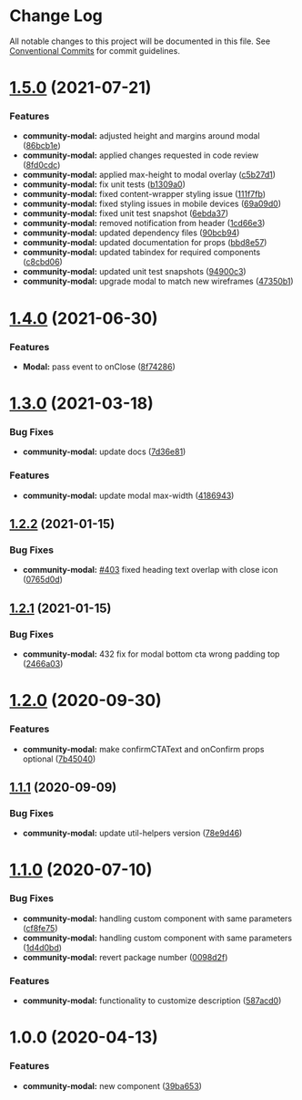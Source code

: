 # Change Log

All notable changes to this project will be documented in this file.
See [Conventional Commits](https://conventionalcommits.org) for commit guidelines.

# [1.5.0](https://github.com/telus/tds-community/compare/@tds/community-modal@1.4.0...@tds/community-modal@1.5.0) (2021-07-21)


### Features

* **community-modal:** adjusted height and margins around modal ([86bcb1e](https://github.com/telus/tds-community/commit/86bcb1e40f16532df657cf511d1679d82862063a))
* **community-modal:** applied changes requested in code review ([8fd0cdc](https://github.com/telus/tds-community/commit/8fd0cdc7ecd8b4f6cc7b203bea979b8be557e93c))
* **community-modal:** applied max-height to modal overlay ([c5b27d1](https://github.com/telus/tds-community/commit/c5b27d13382f793371158e2c3fc1176dabc753bf))
* **community-modal:** fix unit tests ([b1309a0](https://github.com/telus/tds-community/commit/b1309a0cd5b1662e55f27c7cb642c5b2d7c50b5e))
* **community-modal:** fixed content-wrapper styling issue ([111f7fb](https://github.com/telus/tds-community/commit/111f7fb8ed5f760b62a6441a93ba1d74dcef12ba))
* **community-modal:** fixed styling issues in mobile devices ([69a09d0](https://github.com/telus/tds-community/commit/69a09d0912078e9f14207527246ac0f3571364bc))
* **community-modal:** fixed unit test snapshot ([6ebda37](https://github.com/telus/tds-community/commit/6ebda37125ed4bab902dbb0d547a09b972b354db))
* **community-modal:** removed notification from header ([1cd66e3](https://github.com/telus/tds-community/commit/1cd66e3cc634536ad96bfcbbe6bf248bf51778eb))
* **community-modal:** updated dependency files ([90bcb94](https://github.com/telus/tds-community/commit/90bcb94a6b3b82d45e3d1b19501b68369436c52a))
* **community-modal:** updated documentation for props ([bbd8e57](https://github.com/telus/tds-community/commit/bbd8e57a26eaf81b7316ef77f7a743c60858bc5e))
* **community-modal:** updated tabindex for required components ([c8cbd06](https://github.com/telus/tds-community/commit/c8cbd06b3c0c4f57ee84aaf3fa4d06e6b210fec4))
* **community-modal:** updated unit test snapshots ([94900c3](https://github.com/telus/tds-community/commit/94900c343a34b0c55cbf77c68c631dc7df42d5e1))
* **community-modal:** upgrade modal to match new wireframes ([47350b1](https://github.com/telus/tds-community/commit/47350b13ef277238898524219e536927957b0e0b))





# [1.4.0](https://github.com/telus/tds-community/compare/@tds/community-modal@1.3.0...@tds/community-modal@1.4.0) (2021-06-30)


### Features

* **Modal:** pass event to onClose ([8f74286](https://github.com/telus/tds-community/commit/8f742865352a67e47c1feb350f9a1d3e0e89418c))





# [1.3.0](https://github.com/telus/tds-community/compare/@tds/community-modal@1.2.2...@tds/community-modal@1.3.0) (2021-03-18)


### Bug Fixes

* **community-modal:** update docs ([7d36e81](https://github.com/telus/tds-community/commit/7d36e81d971d33c4180d24d89dab5eced1f16939))


### Features

* **community-modal:** update modal max-width ([4186943](https://github.com/telus/tds-community/commit/41869438f4026e515f6b1bc58ca99644d894e5e9))





## [1.2.2](https://github.com/telus/tds-community/compare/@tds/community-modal@1.2.1...@tds/community-modal@1.2.2) (2021-01-15)


### Bug Fixes

* **community-modal:** [#403](https://github.com/telus/tds-community/issues/403) fixed heading text overlap with close icon ([0765d0d](https://github.com/telus/tds-community/commit/0765d0d387ee7c7ae7c32ad9b807103d528e02bb))





## [1.2.1](https://github.com/telus/tds-community/compare/@tds/community-modal@1.2.0...@tds/community-modal@1.2.1) (2021-01-15)


### Bug Fixes

* **community-modal:** 432 fix for modal bottom cta wrong padding top ([2466a03](https://github.com/telus/tds-community/commit/2466a03c50e0c5bc9a02f2aed8444ee85a4d8836))





# [1.2.0](https://github.com/telus/tds-community/compare/@tds/community-modal@1.1.1...@tds/community-modal@1.2.0) (2020-09-30)


### Features

* **community-modal:** make confirmCTAText and onConfirm props optional ([7b45040](https://github.com/telus/tds-community/commit/7b45040ece3d70e8fbeff55c3517e2a020a419ee))





## [1.1.1](https://github.com/telus/tds-community/compare/@tds/community-modal@1.1.0...@tds/community-modal@1.1.1) (2020-09-09)


### Bug Fixes

* **community-modal:** update util-helpers version ([78e9d46](https://github.com/telus/tds-community/commit/78e9d46d049b669d03c763524dc0e959b7f3c79d))





# [1.1.0](https://github.com/telus/tds-community/compare/@tds/community-modal@1.0.0...@tds/community-modal@1.1.0) (2020-07-10)


### Bug Fixes

* **community-modal:** handling custom component with same parameters ([cf8fe75](https://github.com/telus/tds-community/commit/cf8fe75eaa496c9bb488a7e5680d6442f2925e51))
* **community-modal:** handling custom component with same parameters ([1d4d0bd](https://github.com/telus/tds-community/commit/1d4d0bd3096724e634040e9c15cf56ae95c2709c))
* **community-modal:** revert package number ([0098d2f](https://github.com/telus/tds-community/commit/0098d2f8948554b658e369e3536408bef9db1362))


### Features

* **community-modal:** functionality to customize description ([587acd0](https://github.com/telus/tds-community/commit/587acd0088c502bc76145e4ccd0670c57d8131d1))





# 1.0.0 (2020-04-13)


### Features

* **community-modal:** new component ([39ba653](https://github.com/telus/tds-community/commit/39ba65325b701757f07554404983c33d227a2fe8))
